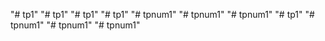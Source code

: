 "# tp1" 
"# tp1" 
"# tp1" 
"# tp1" 
"# tpnum1" 
"# tpnum1" 
"# tpnum1" 
"# tp1" 
"# tpnum1" 
"# tpnum1" 
"# tpnum1" 
